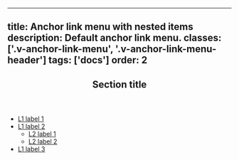 <!--
 *              Copyright (c) 2025 Visa, Inc.
 *
 * Licensed under the Apache License, Version 2.0 (the "License");
 * you may not use this file except in compliance with the License.
 * You may obtain a copy of the License at
 *
 *         http://www.apache.org/licenses/LICENSE-2.0
 *
 * Unless required by applicable law or agreed to in writing, software
 * distributed under the License is distributed on an "AS IS" BASIS,
 * WITHOUT WARRANTIES OR CONDITIONS OF ANY KIND, either express or implied.
 * See the License for the specific language governing permissions and
 * limitations under the License.
 *
 -->
---
title: Anchor link menu with nested items
description: Default anchor link menu. 
classes: ['.v-anchor-link-menu', '.v-anchor-link-menu-header']
tags: ['docs']
order: 2
---

<aside aria-labelledby="anchor-link-menu-header-example-nested" class="v-anchor-link-menu">
  <section>
    <header class="v-anchor-link-menu-header">
      <h2 class="v-typography-overline" id="anchor-link-menu-header-example-nested" aria-label="Section title for example with nested items">
        Section title
      </h2>
    </header>
    <ul>
      <li>
        <a aria-current="true" class="v-link" href="./anchor-link-menu">
          L1 label 1
        </a>
      </li>
      <li>
        <a class="v-link" href="./anchor-link-menu">
          L1 label 2
        </a>
        <ul>
          <li>
            <a class="v-link" href="./anchor-link-menu">
              L2 label 1
            </a>
          </li>
          <li>
            <a class="v-link" href="./anchor-link-menu">
              L2 label 2
            </a>
          </li>
        </ul>
      </li>
      <li>
        <a class="v-link" href="./anchor-link-menu">
          L1 label 3
        </a>
      </li>
    </ul>
  </section>
</aside>

